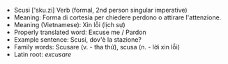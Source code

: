 - Scusi	['sku.zi]	Verb (formal, 2nd person singular imperative)
- Meaning: Forma di cortesia per chiedere perdono o attirare l'attenzione.
- Meaning (Vietnamese): Xin lỗi (lịch sự)
- Properly translated word: Excuse me / Pardon
- Example sentence: Scusi, dov'è la stazione?
- Family words: Scusare (v. - tha thứ), scusa (n. - lời xin lỗi)	
- Latin root: *excusare*